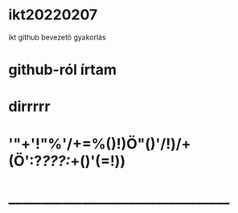 # ikt20220207
ikt github bevezető gyakorlás
# github-ról írtam
# dirrrrr
# '"+'!"%'/+=%()!)Ö"()'/!)/+(Ö':?_???:_+()'(=!))
# _________________________________
